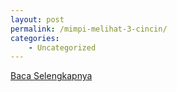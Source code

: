 ```yaml
---
layout: post
permalink: /mimpi-melihat-3-cincin/
categories:
    - Uncategorized
---
```


[Baca Selengkapnya](/02)